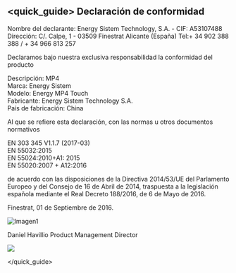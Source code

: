 ## <quick_guide> Declaración de conformidad

Nombre del declarante: Energy Sistem Technology, S.A. - CIF: A53107488
Dirección: C/. Calpe, 1 - 03509 Finestrat Alicante (España)
Tel:+ 34 902 388 388  / + 34 966 813 257

Declaramos bajo nuestra exclusiva responsabilidad la conformidad del producto

Descripción: MP4 <br/>
Marca: Energy Sistem <br/>
Modelo: Energy MP4 Touch  <br/>
Fabricante: Energy Sistem Technology S.A. <br/>
País de fabricación: China <br/>

Al que se refiere esta declaración, con las normas u otros documentos normativos

EN 303 345 V1.1.7 (2017-03) <br/>
EN 55032:2015 <br/>
EN 55024:2010+A1: 2015 <br/>
EN 55020:2007 + A12:2016

de acuerdo con las disposiciones de la Directiva 2014/53/UE del Parlamento Europeo y del Consejo de 16 de Abril de 2014, traspuesta a la legislación española mediante el Real Decreto 188/2016, de 6 de Mayo de 2016.

Finestrat, 01 de Septiembre de 2016.

![Imagen1](http://static.energysistem.com/images/manuals/42178/574c726744d98.jpg)

Daniel Havillio
Product Management Director

![](http://static.energysistem.com/images/manuals/39052/54887c2a4f567.jpg)

</quick_guide>

